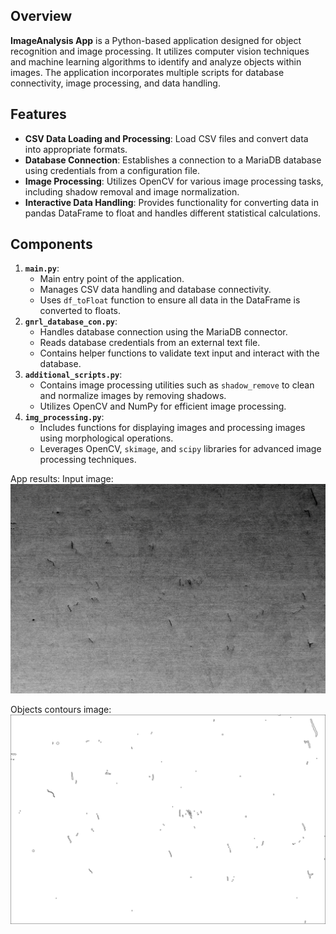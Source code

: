 
## Overview

**ImageAnalysis App** is a Python-based application designed for object recognition and image processing. It utilizes computer vision techniques and machine learning algorithms to identify and analyze objects within images. The application incorporates multiple scripts for database connectivity, image processing, and data handling.

## Features
- **CSV Data Loading and Processing**: Load CSV files and convert data into appropriate formats.
- **Database Connection**: Establishes a connection to a MariaDB database using credentials from a configuration file.
- **Image Processing**: Utilizes OpenCV for various image processing tasks, including shadow removal and image normalization.
- **Interactive Data Handling**: Provides functionality for converting data in pandas DataFrame to float and handles different statistical calculations.

## Components
1. **`main.py`**:
   - Main entry point of the application.
   - Manages CSV data handling and database connectivity.
   - Uses `df_toFloat` function to ensure all data in the DataFrame is converted to floats.
2. **`gnrl_database_con.py`**:
   - Handles database connection using the MariaDB connector.
   - Reads database credentials from an external text file.
   - Contains helper functions to validate text input and interact with the database.
3. **`additional_scripts.py`**:
   - Contains image processing utilities such as `shadow_remove` to clean and normalize images by removing shadows.
   - Utilizes OpenCV and NumPy for efficient image processing.
4. **`img_processing.py`**:
   - Includes functions for displaying images and processing images using morphological operations.
   - Leverages OpenCV, `skimage`, and `scipy` libraries for advanced image processing techniques.

App results:
Input image:
![input_image](data/input_image.png)

Objects contours image:
![output_image](data/processed_images/contours.png)